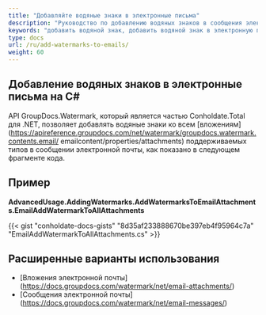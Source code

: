 ```yaml
---
title: "Добавляйте водяные знаки в электронные письма"
description: "Руководство по добавлению водяных знаков в сообщения электронной почты на C# с помощью API GroupDocs.Watermark, который является частью Conholdate.Total для .NET."
keywords: "добавить водяной знак, добавить водяной знак в электронную почту, добавить водяные знаки в электронные письма на С#"
type: docs
url: /ru/add-watermarks-to-emails/
weight: 60
---
```


## Добавление водяных знаков в электронные письма на C#
API GroupDocs.Watermark, который является частью Conholdate.Total для .NET, позволяет добавлять водяные знаки ко всем [вложениям] (https://apireference.groupdocs.com/net/watermark/groupdocs.watermark.contents.email/ emailcontent/properties/attachments) поддерживаемых типов в сообщении электронной почты, как показано в следующем фрагменте кода.

## Пример
**AdvancedUsage.AddingWatermarks.AddWatermarksToEmailAttachments.EmailAddWatermarkToAllAttachments**

{{< gist "conholdate-docs-gists" "8d35af233888670be397eb4f95964c7a" "EmailAddWatermarkToAllAttachments.cs" >}}

## Расширенные варианты использования

* [Вложения электронной почты] (https://docs.groupdocs.com/watermark/net/email-attachments/)
* [Сообщения электронной почты] (https://docs.groupdocs.com/watermark/net/email-messages/)







